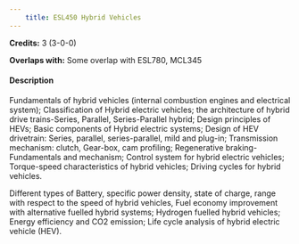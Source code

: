 ```yaml
---
    title: ESL450 Hybrid Vehicles
---
```

**Credits:** 3 (3-0-0)



**Overlaps with:** Some overlap with ESL780, MCL345

#### Description 
Fundamentals of hybrid vehicles (internal combustion engines and electrical system); Classification of Hybrid electric vehicles; the architecture of hybrid drive trains-Series, Parallel, Series-Parallel hybrid; Design principles of HEVs; Basic components of Hybrid electric systems; Design of HEV drivetrain: Series, parallel, series-parallel, mild and plug-in; Transmission mechanism: clutch, Gear-box, cam profiling; Regenerative braking- Fundamentals and mechanism; Control system for hybrid electric vehicles; Torque-speed characteristics of hybrid vehicles; Driving cycles for hybrid vehicles.

Different types of Battery, specific power density, state of charge, range with respect to the speed of hybrid vehicles, Fuel economy improvement with alternative fuelled hybrid systems; Hydrogen fuelled hybrid vehicles; Energy efficiency and CO2 emission; Life cycle analysis of hybrid electric vehicle (HEV).